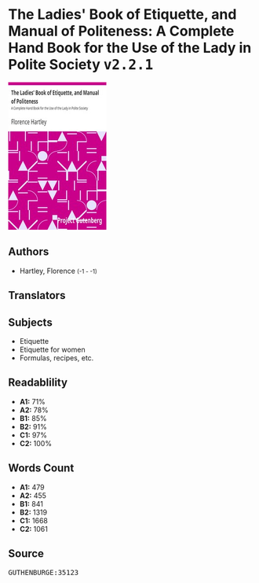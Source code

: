 # The Ladies' Book of Etiquette, and Manual of Politeness: A Complete Hand Book for the Use of the Lady in Polite Society <kbd>v2.2.1</kbd>

![](./cover.medium.jpg "")

## Authors


 - Hartley, Florence <small>(-1 - -1)</small>

## Translators



## Subjects


 - Etiquette
 - Etiquette for women
 - Formulas, recipes, etc.

## Readablility


 - **A1:** 71%
 - **A2:** 78%
 - **B1:** 85%
 - **B2:** 91%
 - **C1:** 97%
 - **C2:** 100%

## Words Count


 - **A1:** 479
 - **A2:** 455
 - **B1:** 841
 - **B2:** 1319
 - **C1:** 1668
 - **C2:** 1061

## Source


<kbd>GUTHENBURGE:35123</kbd>
